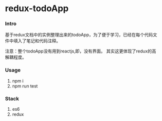 # redux-todoApp

### Intro
  基于redux文档中的实例整理出来的todoApp，为了便于学习，已经在每个代码文件中填入了笔记和代码注释。
  
  注意：整个todoApp没有用到reactjs,即，没有界面。 其实这更体现了redux的高解耦程度。


### Usage
  1. npm i
  2. npm run test 


### Stack
1. es6
2. redux
